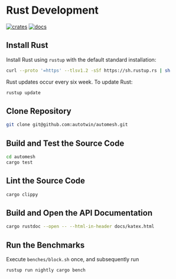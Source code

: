# Rust Development

[![crates](https://img.shields.io/crates/v/automesh?logo=rust&logoColor=000000&label=Crates&color=32592f)](https://crates.io/crates/automesh)
[![docs](https://img.shields.io/badge/Docs-API-e57300?logo=docsdotrs&logoColor=000000)](https://docs.rs/automesh)

## Install Rust

Install Rust using `rustup` with the default standard installation:

```sh
curl --proto '=https' --tlsv1.2 -sSf https://sh.rustup.rs | sh
```

Rust updates occur every six week. To update Rust:

```sh
rustup update
```

## Clone Repository

```sh
git clone git@github.com:autotwin/automesh.git
```

## Build and Test the Source Code

```sh
cd automesh
cargo test
```

## Lint the Source Code

```sh
cargo clippy
```

## Build and Open the API Documentation

```sh
cargo rustdoc --open -- --html-in-header docs/katex.html
```

## Run the Benchmarks

Execute `benches/block.sh` once, and subsequently run

```sh
rustup run nightly cargo bench
```
